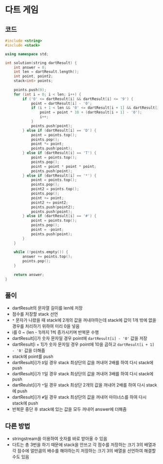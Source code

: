 # 다트 게임

## 코드
```cpp
#include <string>
#include <stack>

using namespace std;

int solution(string dartResult) {
    int answer = 0;
    int len = dartResult.length();
    int point, point2;
    stack<int> points;
    
    points.push(0);
    for (int i = 0; i < len; i++) {
        if ('0' <= dartResult[i] && dartResult[i] <= '9') {
            point = dartResult[i] - '0';
            if (i + 1 < len && '0' <= dartResult[i + 1] && dartResult[i + 1] <= '9') {
                point = point * 10 + (dartResult[i + 1] - '0');
                i++;
            }
            points.push(point);
        } else if (dartResult[i] == 'D') {
            point = points.top();
            points.pop();
            point *= point;
            points.push(point);
        } else if (dartResult[i] == 'T') {
            point = points.top();
            points.pop();
            point = point * point * point;
            points.push(point);
        } else if (dartResult[i] == '*') {
            point = points.top();
            points.pop();
            point2 = points.top();
            points.pop();
            point += point;
            point2 += point2;
            points.push(point2);
            points.push(point);
        } else if (dartResult[i] == '#') {
            point = points.top();
            points.pop();
            point = -point;
            points.push(point);
        }
    }
    
    while (!points.empty()) {
        answer += points.top();
        points.pop();
    }
    
    return answer;
}
```

## 풀이
- dartResult의 문자열 길이를 len에 저장
- 점수를 저장할 stack 선언
- `*` 문자가 나왔을 때 stack에 2개의 값을 꺼내야하는데 stack에 값이 1개 밖에 없을 경우를 처리하기 위하여 미리 0을 넣음
- i를 0 ~ (len - 1)까지 1씩 증가시키며 반복문 수행
- dartResult[i]가 숫자 문자일 경우 point에 `dartResult[i] - '0'` 값을 저장
- dartResult[i + 1]가 숫자 문자일 경우 point에 10을 곱하고 `dartResult[i + 1] - '0'` 값을 더해줌
- stack에 point를 push
- dartResult[i]가 `D`일 경우 stack 최상단의 값을 꺼내어 2배를 하여 다시 stack에 push
- dartResult[i]가 `T`일 경우 stack 최상단의 값을 꺼내어 3배를 하여 다시 stack에 push
- dartReulst[i]가 `*`일 경우 stack 최상단 2개의 값을 꺼내어 2배를 하여 다시 stack에 push
- dartResult[i]가 `#`일 경우 stack 최상단의 값을 꺼내어 마이너스를 하여 다시 stack에 push
- 반복문 중단 후 stack에 있는 값을 모두 꺼내어 answer에 더해줌

## 다른 방법
- stringstream을 이용하여 숫자를 바로 받아올 수 있음
- 다트는 총 3번을 하기 때문에 stack을 안쓰고 각 점수를 저장하는 크기 3의 배열과 각 점수에 얼만큼의 배수를 해야하는지 저장하는 크기 3의 배열을 선언하여 해결할 수도 있음